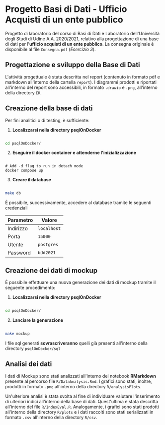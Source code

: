 # Progetto Basi di Dati - Ufficio Acquisti di un ente pubblico

Progetto di laboratorio del corso di Basi di Dati e Laboratorio dell'Università degli Studi di Udine A.A. 2020/2021, relativo alla progettazione di una base di dati per l'**ufficio acquisti di un ente pubblico**. La consegna originale è disponibile al file `Consegna.pdf` (*Esercizio 3*).

## Progettazione e sviluppo della Base di Dati

L'attività progettuale è stata descritta nel report (contenuto in formato pdf e markdown all'interno della cartella `report`). I diagrammi prodotti e riportati all'interno del report sono accessibili, in formato `.drawio` e `.png`, all'interno della directory `ER`. 

## Creazione della base di dati

Per fini analitici o di testing, è sufficiente:

1. **Localizzarsi nella directory psqlOnDocker**

```bash

cd psqlOnDocker/

```

2. **Eseguire il docker container e attenderne l'inizializzazione**

```docker

# Add -d flag to run in detach mode
docker compose up

``` 

3. **Creare il database**

```bash

make db

```

È possibile, successivamente, accedere al database tramite le seguenti credenziali

| **Parametro** | **Valore**  |
|---------------|-------------|
|  Indirizzo    | `localhost` |
|  Porta        | `15000`     |
|  Utente       | `postgres`  |
|  Password     | `bdd2021`   |

## Creazione dei dati di mockup

È possibile effettuare una nuova generazione dei dati di mockup tramite il seguente procedimento: 

1. **Localizzarsi nella directory psqlOnDocker**

```bash

cd psqlOnDocker/

```

2. **Lanciare la generazione**

```bash

make mockup

```

I file sql generati **sovrascriveranno** quelli già presenti all'interno della directory `psqlOnDocker/sql`

## Analisi dei dati

I dati di Mockup sono stati analizzati all'interno del notebook **RMarkdown** presente al percorso file `R/DataAnalysis.Rmd`. I grafici sono stati, inoltre, prodotti in formato `.png` all'interno della directory `R/analysisPlots`. 

Un'ulteriore analisi è stata svolta al fine di individuare valutare l'inserimento di ulteriori indici all'interno della base di dati. Quest'ultima è stata descritta all'interno del file `R/IndexEval.R`. Analogamente, i grafici sono stati prodotti all'interno della directory `R/plots` e i dati raccolti sono stati serializzati in formato `.csv` all'interno della directory `R/csv`.
